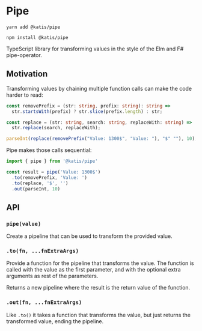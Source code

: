# Pipe

```
yarn add @katis/pipe
```

```
npm install @katis/pipe
```

TypeScript library for transforming values in the style of the Elm and F# pipe-operator.

## Motivation

Transforming values by chaining multiple function calls can make the code harder to read:

```ts
const removePrefix = (str: string, prefix: string): string =>
  str.startsWith(prefix) ? str.slice(prefix.length) : str;

const replace = (str: string, search: string, replaceWith: string) =>
  str.replace(search, replaceWith);

parseInt(replace(removePrefix("Value: 1300$", "Value: "), "$" ""), 10);
```

Pipe makes those calls sequential:

```ts
import { pipe } from '@katis/pipe'

const result = pipe('Value: 1300$')
  .to(removePrefix, 'Value: ')
  .to(replace, '$', '')
  .out(parseInt, 10)
```

## API

### `pipe(value)`

Create a pipeline that can be used to transform the provided value.

### `.to(fn, ...fnExtraArgs)`

Provide a function for the pipeline that transforms the value.
The function is called with the value as the first parameter, and with the optional
extra arguments as rest of the parameters.

Returns a new pipeline where the result is the return value of the function.

### `.out(fn, ...fnExtraArgs)`

Like `.to()` it takes a function that transforms the value, but just returns the transformed
value, ending the pipeline.
